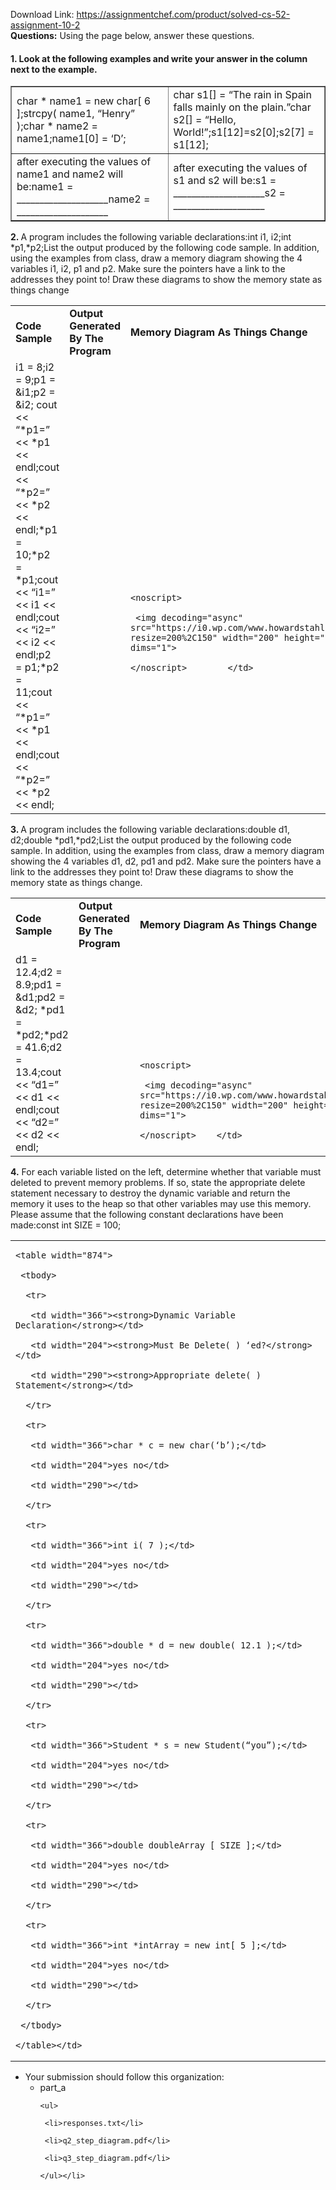 Download Link: https://assignmentchef.com/product/solved-cs-52-assignment-10-2
<br>
<strong>Questions:</strong> Using the page below, answer these questions.

<h4>1.  Look at the following examples and write your answer in the column next to the example.</h4>




<table border="1" width="100%">

 <tbody>

  <tr>

   <td width="50%">char * name1 = new char[ 6 ];strcpy( name1, “Henry” );char * name2 = name1;name1[0] = ‘D’;</td>

   <td width="50%">char s1[] = “The rain in Spain falls mainly on the plain.”char s2[] = “Hello, World!”;s1[12]=s2[0];s2[7] = s1[12];</td>

  </tr>

  <tr>

   <td width="50%">after executing the values of name1 and name2 will be:name1 = ____________________name2 = ____________________</td>

   <td width="50%">after executing the values of s1 and s2 will be:s1 = ____________________s2 = ____________________</td>

  </tr>

 </tbody>

</table>

<strong>2.  </strong>A program includes the following variable declarations:int  i1, i2;int *p1,*p2;List the output produced by the following code sample.  In addition, using the examples from class, draw a memory diagram showing the 4 variables i1, i2, p1 and p2.  Make sure the pointers have a link to the addresses they point to!  Draw these diagrams to show the memory state as things change

<table width="839">

 <tbody>

  <tr>

   <td width="249"><strong>Code Sample</strong></td>

   <td width="289"><strong>Output Generated By The Program</strong></td>

   <td width="287"><strong>Memory Diagram As Things Change</strong></td>

  </tr>

  <tr>

   <td width="249">i1 = 8;i2 = 9;p1 = &amp;i1;p2 = &amp;i2; cout &lt;&lt; “*p1=” &lt;&lt; *p1 &lt;&lt; endl;cout &lt;&lt; “*p2=” &lt;&lt; *p2 &lt;&lt; endl;*p1 = 10;*p2 = *p1;cout &lt;&lt; “i1=” &lt;&lt; i1 &lt;&lt; endl;cout &lt;&lt; “i2=” &lt;&lt; i2 &lt;&lt; endl;p2 = p1;*p2 = 11;cout &lt;&lt; “*p1=” &lt;&lt; *p1 &lt;&lt; endl;cout &lt;&lt; “*p2=” &lt;&lt; *p2 &lt;&lt; endl;</td>

   <td width="289"></td>

   <td width="287"><img decoding="async" width="200" height="150" data-recalc-dims="1" data-src="https://i0.wp.com/www.howardstahl.com/cs52/diagram1.jpg?resize=200%2C150" class="lazyload" src="data:image/gif;base64,R0lGODlhAQABAAAAACH5BAEKAAEALAAAAAABAAEAAAICTAEAOw==">

    <noscript>

     <img decoding="async" src="https://i0.wp.com/www.howardstahl.com/cs52/diagram1.jpg?resize=200%2C150" width="200" height="150" data-recalc-dims="1">

    </noscript>        </td>

  </tr>

 </tbody>

</table>

<strong>3. </strong>A program includes the following variable declarations:double  d1, d2;double *pd1,*pd2;List the output produced by the following code sample.  In addition, using the examples from class, draw a memory diagram showing the 4 variables d1, d2, pd1 and pd2.  Make sure the pointers have a link to the addresses they point to!  Draw these diagrams to show the memory state as things change.

<table width="85%">

 <tbody>

  <tr>

   <td><strong>Code Sample</strong></td>

   <td><strong>Output Generated By The Program</strong></td>

   <td><strong>Memory Diagram As Things Change</strong></td>

  </tr>

  <tr>

   <td>d1 = 12.4;d2 = 8.9;pd1 = &amp;d1;pd2 = &amp;d2; *pd1 = *pd2;*pd2 = 41.6;d2 = 13.4;cout &lt;&lt; “d1=” &lt;&lt; d1 &lt;&lt; endl;cout &lt;&lt; “d2=” &lt;&lt; d2 &lt;&lt; endl;</td>

   <td></td>

   <td><img decoding="async" width="200" height="150" data-recalc-dims="1" data-src="https://i0.wp.com/www.howardstahl.com/cs52/diagram2.jpg?resize=200%2C150" class="lazyload" src="data:image/gif;base64,R0lGODlhAQABAAAAACH5BAEKAAEALAAAAAABAAEAAAICTAEAOw==">

    <noscript>

     <img decoding="async" src="https://i0.wp.com/www.howardstahl.com/cs52/diagram2.jpg?resize=200%2C150" width="200" height="150" data-recalc-dims="1">

    </noscript>    </td>

  </tr>

 </tbody>

</table>

<strong>4.</strong>  For each variable listed on the left, determine whether that variable must deleted to prevent memory problems.  If so, state the appropriate delete statement necessary to destroy the dynamic variable and return the memory it uses to the heap so that other variables may use this memory.  Please assume that the following constant declarations have been made:const int  SIZE = 100;

<table width="95%">

 <tbody>

  <tr>

   <td>

    <table width="874">

     <tbody>

      <tr>

       <td width="366"><strong>Dynamic Variable Declaration</strong></td>

       <td width="204"><strong>Must Be Delete( ) ‘ed?</strong></td>

       <td width="290"><strong>Appropriate delete( ) Statement</strong></td>

      </tr>

      <tr>

       <td width="366">char * c = new char(‘b’);</td>

       <td width="204">yes no</td>

       <td width="290"></td>

      </tr>

      <tr>

       <td width="366">int i( 7 );</td>

       <td width="204">yes no</td>

       <td width="290"></td>

      </tr>

      <tr>

       <td width="366">double * d = new double( 12.1 );</td>

       <td width="204">yes no</td>

       <td width="290"></td>

      </tr>

      <tr>

       <td width="366">Student * s = new Student(“you”);</td>

       <td width="204">yes no</td>

       <td width="290"></td>

      </tr>

      <tr>

       <td width="366">double doubleArray [ SIZE ];</td>

       <td width="204">yes no</td>

       <td width="290"></td>

      </tr>

      <tr>

       <td width="366">int *intArray = new int[ 5 ];</td>

       <td width="204">yes no</td>

       <td width="290"></td>

      </tr>

     </tbody>

    </table></td>

  </tr>

 </tbody>

</table>

<ul>

 <li>Your submission should follow this organization:

  <ul>

   <li>part_a

    <ul>

     <li>responses.txt</li>

     <li>q2_step_diagram.pdf</li>

     <li>q3_step_diagram.pdf</li>

    </ul></li>

  </ul></li>

</ul>